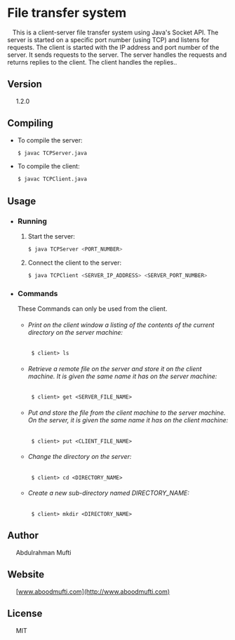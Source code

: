 # File transfer system 
&nbsp;&nbsp;&nbsp;This is a client-server file transfer system using Java's Socket API. The
server is started on a specific port number (using TCP) and
listens for requests. The client is started with the IP address and port number of the server. It sends requests to the server. The server handles the requests and returns replies to the client. The client handles the replies..

## Version
&nbsp;&nbsp;&nbsp;&nbsp; 1.2.0

## Compiling
- To compile the server: 
  
  ```sh
  $ javac TCPServer.java 
  ```
- To compile the client: 
  
  ```sh
  $ javac TCPClient.java 
  ```


## Usage
- ### Running
  1. Start the server: 

     ```sh
     $ java TCPServer <PORT_NUMBER> 
     ```
  2. Connect the client to the server:
  
     ```sh
     $ java TCPClient <SERVER_IP_ADDRESS> <SERVER_PORT_NUMBER> 
     ``` 

- ### Commands 
  These Commands can only be used from the client.
  - ###### Print on the client window a listing of the contents of the current directory on the server machine:

    ``` $ client> ls``` 
  - ###### Retrieve a remote file on the server and store it on the client machine. It is given the same name it has on the server machine:

     ``` $ client> get <SERVER_FILE_NAME>``` 
  - ###### Put and store the file from the client machine to the server machine. On the server, it is given the same name it has on the client machine:
 
    ``` $ client> put <CLIENT_FILE_NAME>```   
  - ###### Change the directory on the server:
 
    ``` $ client> cd <DIRECTORY_NAME>```  
  - ###### Create a new sub-directory named DIRECTORY_NAME:
 
    ``` $ client> mkdir <DIRECTORY_NAME>```  


## Author
&nbsp;&nbsp;&nbsp;&nbsp; Abdulrahman Mufti

## Website
&nbsp;&nbsp;&nbsp;&nbsp; [www.aboodmufti.com](http://www.aboodmufti.com)

## License

&nbsp;&nbsp;&nbsp;&nbsp; MIT



